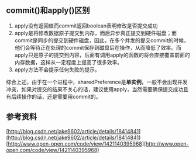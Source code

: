 
## commit()和apply()区别

1. apply没有返回值而commit返回boolean表明修改是否提交成功  
2. apply是将修改数据原子提交到内存，而后异步真正提交到硬件磁盘；而commit是同步的提交到硬件磁盘，因此，在多个并发的提交commit的时候，他们会等待正在处理的commit保存到磁盘后在操作，从而降低了效率。而apply只是原子的提交到内容，后面有调用apply的函数的将会直接覆盖前面的内存数据，这样从一定程度上提高了很多效率。  
3. apply方法不会提示任何失败的提示。  

综合上述，由于在一个进程中，sharedPreference是**单实例**，一般不会出现并发冲突，如果对提交的结果不关心的话，建议使用apply，当然需要确保提交成功且有后续操作的话，还是需要用commit的。

## 参考资料

[http://blog.csdn.net/jake9602/article/details/18414841](http://blog.csdn.net/jake9602/article/details/18414841)    
[http://www.open-open.com/code/view/1421140395968](http://www.open-open.com/code/view/1421140395968)
